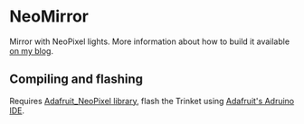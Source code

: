 NeoMirror
=========

Mirror with NeoPixel lights. More information about how to build it available [on my blog](http://suda.pl/#mirror-with-neopixel-lights).

## Compiling and flashing

Requires [Adafruit_NeoPixel library](https://github.com/adafruit/Adafruit_NeoPixel), flash the Trinket using [Adafruit's Adruino IDE](https://learn.adafruit.com/introducing-trinket/setting-up-with-arduino-ide).
